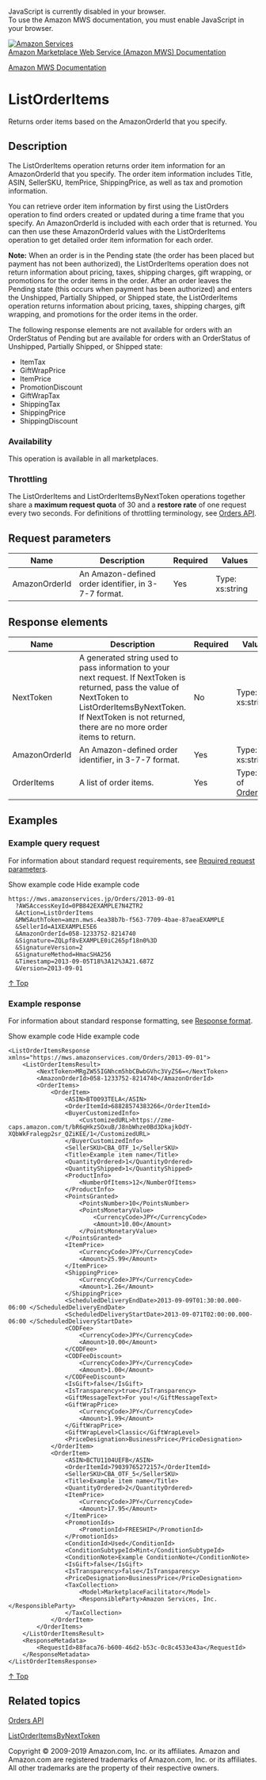 <div id="MWSDX_noscript">

JavaScript is currently disabled in your browser.  
To use the Amazon MWS documentation, you must enable JavaScript in your
browser.

</div>

<div id="MWSDX_divtop">

[![Amazon
Services](https://images-na.ssl-images-amazon.com/images/G/08/mwsportal/fr_FR/amazonservices.gif
"Amazon Services")](http://services.amazon.fr)  
<span id="MWSDX_titlebar">[Amazon Marketplace Web Service (Amazon MWS)
Documentation](https://developer.amazonservices.fr/gp/mws/docs.html)</span>

</div>

<div id="MWSDX_divbottom">

<div id="MWSDX_divleft">

<div id="MWSDX_toc">

</div>

</div>

<div id="MWSDX_divright">

<div id="MWSDX_content">

<span id="MWSDX_breadcrumbs">[Amazon MWS
Documentation](https://developer.amazonservices.fr/gp/mws/docs.html)</span>

<div id="Orders_ListOrderItems" class="nested0">

# ListOrderItems

<div class="body">

<span class="ph">Returns order items based on the
<span class="keyword parmname">AmazonOrderId</span> that you
specify.</span>

</div>

<div id="Description" class="topic concept nested1">

## Description

<div class="body conbody">

The <span class="keyword apiname">ListOrderItems</span> operation
returns order item information for an
<span class="keyword parmname">AmazonOrderId</span> that you specify.
The order item information includes
<span class="keyword parmname">Title</span>,
<span class="keyword parmname">ASIN</span>,
<span class="keyword parmname">SellerSKU</span>,
<span class="keyword parmname">ItemPrice</span>,
<span class="keyword parmname">ShippingPrice</span>, as well as tax and
promotion information.

You can retrieve order item information by first using the
<span class="keyword apiname">ListOrders</span> operation to find orders
created or updated during a time frame that you specify. An
<span class="keyword parmname">AmazonOrderId</span> is included with
each order that is returned. You can then use these
<span class="keyword parmname">AmazonOrderId</span> values with the
<span class="keyword apiname">ListOrderItems</span> operation to get
detailed order item information for each order.

**Note:** When an order is in the Pending state (the order has been
placed but payment has not been authorized), the
<span class="keyword apiname">ListOrderItems</span> operation does not
return information about pricing, taxes, shipping charges, gift
wrapping, or promotions for the order items in the order. After an order
leaves the Pending state (this occurs when payment has been authorized)
and enters the Unshipped, Partially Shipped, or Shipped state, the
<span class="keyword apiname">ListOrderItems</span> operation returns
information about pricing, taxes, shipping charges, gift wrapping, and
promotions for the order items in the order.

The following response elements are not available for orders with an
OrderStatus of Pending but are available for orders with an OrderStatus
of Unshipped, Partially Shipped, or Shipped state:

  - <span class="keyword parmname">ItemTax</span>
  - <span class="keyword parmname">GiftWrapPrice</span>
  - <span class="keyword parmname">ItemPrice</span>
  - <span class="keyword parmname">PromotionDiscount</span>
  - <span class="keyword parmname">GiftWrapTax</span>
  - <span class="keyword parmname">ShippingTax</span>
  - <span class="keyword parmname">ShippingPrice</span>
  - <span class="keyword parmname">ShippingDiscount</span>

<div class="section">

### Availability

This operation is available in all marketplaces.

</div>

<div class="section">

### Throttling

The <span class="keyword apiname">ListOrderItems</span> and
<span class="keyword apiname">ListOrderItemsByNextToken</span>
operations together share a **maximum request quota** of 30 and a
**restore rate** of one request every two seconds. For definitions of
throttling terminology, see [Orders
API](../orders-2013-09-01/Orders_Overview.md).

</div>

</div>

</div>

<div id="RequestParameters" class="topic reference nested1">

## Request parameters

<div class="body refbody">

<div class="tablenoborder">

| Name                                                | Description                                                                  | Required | Values                                  |
| --------------------------------------------------- | ---------------------------------------------------------------------------- | -------- | --------------------------------------- |
| <span class="keyword parmname">AmazonOrderId</span> | <span class="ph">An Amazon-defined order identifier, in 3-7-7 format.</span> | Yes      | <span class="ph">Type: xs:string</span> |

</div>

</div>

</div>

<div id="ResponseElements" class="topic reference nested1">

## Response elements

<div class="body refbody">

<div class="tablenoborder">

| Name                                                | Description                                                                                                                                                                                                                                                                                                                                                                         | Required | Values                                                                              |
| --------------------------------------------------- | ----------------------------------------------------------------------------------------------------------------------------------------------------------------------------------------------------------------------------------------------------------------------------------------------------------------------------------------------------------------------------------- | -------- | ----------------------------------------------------------------------------------- |
| <span class="keyword parmname">NextToken</span>     | A generated string used to pass information to your next request. If <span class="keyword parmname">NextToken</span> is returned, pass the value of <span class="keyword parmname">NextToken</span> to <span class="keyword apiname">ListOrderItemsByNextToken</span>. If <span class="keyword parmname">NextToken</span> is not returned, there are no more order items to return. | No       | <span class="ph">Type: xs:string</span>                                             |
| <span class="keyword parmname">AmazonOrderId</span> | <span class="ph">An Amazon-defined order identifier, in 3-7-7 format.</span>                                                                                                                                                                                                                                                                                                        | Yes      | <span class="ph">Type: xs:string</span>                                             |
| <span class="keyword parmname">OrderItems</span>    | A list of order items.                                                                                                                                                                                                                                                                                                                                                              | Yes      | Type: List of [OrderItem](Orders_Datatypes.md#OrderItem "OrderItem information.") |

</div>

</div>

</div>

<div id="Examples" class="topic reference nested1">

## Examples

<div class="body refbody">

<div class="section">

### Example query request

<span class="ph">For information about standard request requirements,
see [Required request
parameters](../dev_guide/DG_RequiredRequestParameters.md).</span>

<span class="ph expander"> <span class="keyword parmname xshow">Show
example code</span> <span class="keyword parmname xhide">Hide example
code</span> </span>

<div class="sectiondiv content">

``` pre codeblock
https://mws.amazonservices.jp/Orders/2013-09-01
  ?AWSAccessKeyId=0PB842EXAMPLE7N4ZTR2
  &Action=ListOrderItems
  &MWSAuthToken=amzn.mws.4ea38b7b-f563-7709-4bae-87aeaEXAMPLE
  &SellerId=A1XEXAMPLE5E6
  &AmazonOrderId=058-1233752-8214740
  &Signature=ZQLpf8vEXAMPLE0iC265pf18n0%3D
  &SignatureVersion=2
  &SignatureMethod=HmacSHA256
  &Timestamp=2013-09-05T18%3A12%3A21.687Z
  &Version=2013-09-01 
```

[↑ Top](#Examples)

</div>

</div>

<div class="section">

### Example response

<span class="ph">For information about standard response formatting, see
[Response format](../dev_guide/DG_ResponseFormat.md).</span>

<span class="ph expander"> <span class="keyword parmname xshow">Show
example code</span> <span class="keyword parmname xhide">Hide example
code</span>
</span>

<div class="sectiondiv content">

``` pre codeblock
<ListOrderItemsResponse xmlns="https://mws.amazonservices.com/Orders/2013-09-01">
    <ListOrderItemsResult>
        <NextToken>MRgZW55IGNhcm5hbCBwbGVhc3VyZS6=</NextToken>
        <AmazonOrderId>058-1233752-8214740</AmazonOrderId>
        <OrderItems>
            <OrderItem>
                <ASIN>BT0093TELA</ASIN>
                <OrderItemId>68828574383266</OrderItemId>
                <BuyerCustomizedInfo>
                    <CustomizedURL>https://zme-caps.amazon.com/t/bR6qHkzSOxuB/J8nbWhze0Bd3DkajkOdY-XQbWkFralegp2sr_QZiKEE/1</CustomizedURL>
                </BuyerCustomizedInfo>
                <SellerSKU>CBA_OTF_1</SellerSKU>
                <Title>Example item name</Title>
                <QuantityOrdered>1</QuantityOrdered>
                <QuantityShipped>1</QuantityShipped>
                <ProductInfo>
                    <NumberOfItems>12</NumberOfItems>
                </ProductInfo>
                <PointsGranted>
                    <PointsNumber>10</PointsNumber>
                    <PointsMonetaryValue>
                        <CurrencyCode>JPY</CurrencyCode>
                        <Amount>10.00</Amount>
                    </PointsMonetaryValue>
                </PointsGranted>
                <ItemPrice>
                    <CurrencyCode>JPY</CurrencyCode>
                    <Amount>25.99</Amount>
                </ItemPrice>
                <ShippingPrice>
                    <CurrencyCode>JPY</CurrencyCode>
                    <Amount>1.26</Amount>
                </ShippingPrice>
                <ScheduledDeliveryEndDate>2013-09-09T01:30:00.000-06:00 </ScheduledDeliveryEndDate>
                <ScheduledDeliveryStartDate>2013-09-071T02:00:00.000-06:00 </ScheduledDeliveryStartDate>
                <CODFee>
                    <CurrencyCode>JPY</CurrencyCode>
                    <Amount>10.00</Amount>
                </CODFee>
                <CODFeeDiscount>
                    <CurrencyCode>JPY</CurrencyCode>
                    <Amount>1.00</Amount>
                </CODFeeDiscount>
                <IsGift>false</IsGift>
                <IsTransparency>true</IsTransparency>
                <GiftMessageText>For you!</GiftMessageText>
                <GiftWrapPrice>
                    <CurrencyCode>JPY</CurrencyCode>
                    <Amount>1.99</Amount>
                </GiftWrapPrice>
                <GiftWrapLevel>Classic</GiftWrapLevel>
                <PriceDesignation>BusinessPrice</PriceDesignation>
            </OrderItem>
            <OrderItem>
                <ASIN>BCTU1104UEFB</ASIN>
                <OrderItemId>79039765272157</OrderItemId>
                <SellerSKU>CBA_OTF_5</SellerSKU>
                <Title>Example item name</Title>
                <QuantityOrdered>2</QuantityOrdered>
                <ItemPrice>
                    <CurrencyCode>JPY</CurrencyCode>
                    <Amount>17.95</Amount>
                </ItemPrice>
                <PromotionIds>
                    <PromotionId>FREESHIP</PromotionId>
                </PromotionIds>
                <ConditionId>Used</ConditionId>
                <ConditionSubtypeId>Mint</ConditionSubtypeId>
                <ConditionNote>Example ConditionNote</ConditionNote>
                <IsGift>false</IsGift>
                <IsTransparency>false</IsTransparency>
                <PriceDesignation>BusinessPrice</PriceDesignation>
                <TaxCollection>
                    <Model>MarketplaceFacilitator</Model>
                    <ResponsibleParty>Amazon Services, Inc.</ResponsibleParty>
                </TaxCollection>
            </OrderItem>
        </OrderItems>
    </ListOrderItemsResult>
    <ResponseMetadata>
        <RequestId>88faca76-b600-46d2-b53c-0c8c4533e43a</RequestId>
    </ResponseMetadata>
</ListOrderItemsResponse>
```

[↑ Top](#Examples)

</div>

</div>

</div>

</div>

<div id="RelatedActions" class="topic nested1">

## Related topics

<div class="body">

[Orders
API](../orders-2013-09-01/Orders_Overview.md)

[ListOrderItemsByNextToken](Orders_ListOrderItemsByNextToken.md "Returns the next page of order items using the NextToken parameter.")

</div>

</div>

</div>

<div id="MWSDX_footer">

Copyright © 2009-2019 Amazon.com, Inc. or its affiliates. Amazon and
Amazon.com are registered trademarks of Amazon.com, Inc. or its
affiliates. All other trademarks are the property of their respective
owners.

</div>

</div>

</div>

<div style="clear: both;">

</div>

</div>
